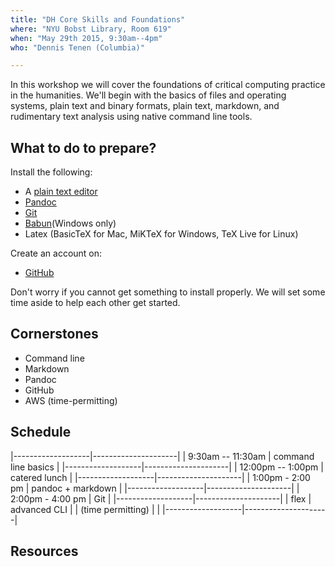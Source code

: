 ```yaml
---
title: "DH Core Skills and Foundations"
where: "NYU Bobst Library, Room 619"
when: "May 29th 2015, 9:30am--4pm"
who: "Dennis Tenen (Columbia)"

---
```


In this workshop we will cover the foundations of critical computing practice
in the humanities. We'll begin with the basics of files and operating systems,
plain text and binary formats, plain text, markdown, and rudimentary text
analysis using native command line tools.

## What to do to prepare?

Install the following:

- A [plain text editor](http://www.sublimetext.com/2)
- [Pandoc](http://pandoc.org/installing.html)
- [Git](https://help.github.com/articles/set-up-git/)
- [Babun](http://babun.github.io/)(Windows only)
- Latex (BasicTeX for Mac, MiKTeX for Windows, TeX Live for Linux)

Create an account on:

- [GitHub](https://github.com)

Don't worry if you cannot get something to install properly. We will set some
time aside to help each other get started.

## Cornerstones

- Command line
- Markdown
- Pandoc
- GitHub
- AWS (time-permitting)

## Schedule

|-------------------|---------------------|
| 9:30am -- 11:30am | command line basics |
|-------------------|---------------------|
| 12:00pm -- 1:00pm | catered lunch       |
|-------------------|---------------------|
| 1:00pm - 2:00 pm  | pandoc + markdown   |
|-------------------|---------------------|
| 2:00pm - 4:00 pm  | Git                 |
|-------------------|---------------------|
| flex              | advanced CLI        |
| (time permitting) |                     |
|-------------------|---------------------|

## Resources
